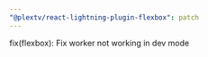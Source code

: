 ```yaml
---
"@plextv/react-lightning-plugin-flexbox": patch
---
```


fix(flexbox): Fix worker not working in dev mode
